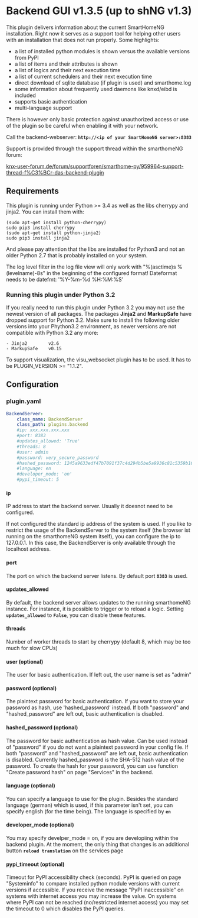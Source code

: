 # Backend GUI v1.3.5 (up to shNG v1.3)

This plugin delivers information about the current SmartHomeNG installation. Right now it serves as a support tool for helping other users with an installation that does not run properly. Some highlights:

* a list of installed python modules is shown versus the available versions from PyPI
* a list of items and their attributes is shown
* a list of logics and their next execution time
* a list of current schedulers and their next execution time
* direct download of sqlite database (if plugin is used) and smarthome.log
* some information about frequently used daemons like knxd/eibd is included
* supports basic authentication
* multi-language support

There is however only basic protection against unauthorized access or use of the plugin so be careful when enabling it with your network.

Call the backend-webserver: **```http://<ip of your SmartHomeNG server>:8383```**

Support is provided through the support thread within the smarthomeNG forum:

[knx-user-forum.de/forum/supportforen/smarthome-py/959964-support-thread-f%C3%BCr-das-backend-plugin](https://knx-user-forum.de/forum/supportforen/smarthome-py/959964-support-thread-für-das-backend-plugin)

## Requirements

This plugin is running under Python >= 3.4 as well as the libs cherrypy and jinja2. You can install them with:
```
(sudo apt-get install python-cherrypy)
sudo pip3 install cherrypy
(sudo apt-get install python-jinja2)
sudo pip3 install jinja2
```

And please pay attention that the libs are installed for Python3 and not an older Python 2.7 that is probably installed on your system.

The log level filter in the log file view will only work with "%(asctime)s %(levelname)-8s" in the beginning of the configured format! Dateformat needs to be datefmt: '%Y-%m-%d %H:%M:%S'

### Running this plugin under Python 3.2
If you really need to run this plugin under Python 3.2 you may not use the newest version of all packages. The packages **Jinja2** and **MarkupSafe** have dropped support for Python 3.2. Make sure to install the following older versions into your Phython3.2 environment, as newer versions are not compatible with Python 3.2 any more:

```
- Jinja2	    v2.6
- MarkupSafe	v0.15
```



To support visualization, the visu_websocket plugin has to be used. It has to be PLUGIN_VERSION >= "1.1.2".


## Configuration

### plugin.yaml

```yaml
BackendServer:
    class_name: BackendServer
    class_path: plugins.backend
    #ip: xxx.xxx.xxx.xxx
    #port: 8383
    #updates_allowed: 'True'
    #threads: 8
    #user: admin
    #password: very_secure_password
    #hashed_password: 1245a9633edf47b7091f37c4d294b5be5a9936c81c5359b16d1c4833729965663f1943ef240959c53803fedef7ac19bd59c66ad7e7092d7dbf155ce45884607d
    #language: en
    #developer_mode: 'on'
    #pypi_timeout: 5
```

#### ip
IP address to start the backend server. Usually it doesnot need to be configured.

If not configured the standard ip address of the system is used. If you like to restrict the usage of the BackendServer to the system itself (the browser ist running on the smarthomeNG system itself), you can configure the ip to 127.0.0.1. In this case, the BackendServer is only available through the localhost address.

#### port
The port on which the backend server listens. By default port **`8383`** is used.

#### updates_allowed

By default, the backend server allows updates to the running smarthomeNG instance. For instance, it is possible to trigger or to reload a logic. Setting **`updates_allowed`** to **`False`**, you can disable these features.

####  threads

Number of worker threads to start by cherrypy (default 8, which may be too much for slow CPUs)

#### user (optional)

The user for basic authentication. If left out, the user name is set as "admin"

#### password (optional)

The plaintext password for basic authentication. If you want to store your password as hash, use 'hashed_password' instead. If both "password" and "hashed_password" are left out, basic authentication is disabled.

#### hashed_password (optional)

The password for basic authentication as hash value. Can be used instead of "password" if you do not want a plaintext password in your config file. If both "password" and "hashed_password" are left out, basic authentication is disabled. Currently hashed_password is the SHA-512 hash value of the password. To create the hash for your password, you can use function "Create password hash" on page "Services" in the backend.

#### language (optional)

You can specify a language to use for the plugin. Besides the standard language (german) which is used, if this parameter isn't set, you can specify english (for the time being). The language is specified by  **``en``**

#### developer_mode (optional)

You may specify develper_mode = on, if you are developiing within the backend plugin. At the moment, the only thing that changes is an additional button **``reload translation``** on the services page

#### pypi_timeout (optional)

Timeout for PyPI accessibility check (seconds). PyPI is queried on page "Systeminfo" to compare installed python module versions with current versions if accessible. If you receive the message "PyPI inaccessible" on systems with internet access you may increase the value. On systems where PyPI can not be reached (no/restricted internet access) you may set the timeout to 0 which disables the PyPI queries.

